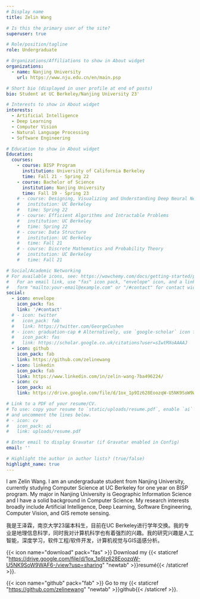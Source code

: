 ```yaml
---
# Display name
title: Zelin Wang

# Is this the primary user of the site?
superuser: true

# Role/position/tagline
role: Undergraduate

# Organizations/Affiliations to show in About widget
organizations:
  - name: Nanjing University
    url: https://www.nju.edu.cn/en/main.psp

# Short bio (displayed in user profile at end of posts)
bio: Student at UC Berkeley/Nanjing University 23'

# Interests to show in About widget
interests:
  - Artificial Intelligence
  - Deep Learning
  - Computer Vision
  - Natural Language Processing
  - Software Engineering

# Education to show in About widget
Education:
  courses:
    - course: BISP Program
      institution: University of California Berkeley
      time: Fall 21 - Spring 22
    - course: Bachelor of Science
      institution: Nanjing University
      time: Fall 19 - Spring 23
    # - course: Designing, Visualizing and Understanding Deep Neural Networks
    #   institution: UC Berkeley
    #   time: Spring 22
    # - course: Efficient Algorithms and Intractable Problems
    #   institution: UC Berkeley
    #   time: Spring 22
    # - course: Data Structure
    #   institution: UC Berkeley
    #   time: Fall 21
    # - course: Discrete Mathematics and Probability Theory
    #   institution: UC Berkeley
    #   time: Fall 21

# Social/Academic Networking
# For available icons, see: https://wowchemy.com/docs/getting-started/page-builder/#icons
#   For an email link, use "fas" icon pack, "envelope" icon, and a link in the
#   form "mailto:your-email@example.com" or "/#contact" for contact widget.
social:
  - icon: envelope
    icon_pack: fas
    link: '/#contact'
  # - icon: twitter
  #   icon_pack: fab
  #   link: https://twitter.com/GeorgeCushen
  # - icon: graduation-cap # Alternatively, use `google-scholar` icon from `ai` icon pack
  #   icon_pack: fas
  #   link: https://scholar.google.co.uk/citations?user=sIwtMXoAAAAJ
  - icon: github
    icon_pack: fab
    link: https://github.com/zelinewang
  - icon: linkedin
    icon_pack: fab
    link: https://www.linkedin.com/in/zelin-wang-7ba496224/
  - icon: cv
    icon_pack: ai
    link: https://drive.google.com/file/d/1ox_1p9Iz628EoozqW-U5NK9SoW9WAF6-/view?usp=sharing

# Link to a PDF of your resume/CV.
# To use: copy your resume to `static/uploads/resume.pdf`, enable `ai` icons in `params.toml`,
# and uncomment the lines below.
# - icon: cv
#   icon_pack: ai
#   link: uploads/resume.pdf

# Enter email to display Gravatar (if Gravatar enabled in Config)
email: ''

# Highlight the author in author lists? (true/false)
highlight_name: true
---
```


I am Zelin Wang. I am an undergraduate student from Nanjing University, currently studying Computer Science at UC Berkeley for one year on BISP program. My major in Nanjing University is Geographic Information Science and I have a solid background in Computer Science. My research interests broadly include Artificial Intelligence, Deep Learning, Software Engineering, Computer Vision, and GIS remote sensing.

我是王泽霖，南京大学23届本科生，目前在UC Berkeley进行学年交换。我的专业是地理信息科学，同时我对计算机科学也有着强烈的兴趣。我的研究兴趣是人工智能，深度学习，软件工程/软件开发，计算机视觉与GIS遥感分析。

{{< icon name="download" pack="fas" >}} Download my {{< staticref "https://drive.google.com/file/d/1ox_1p9Iz628EoozqW-U5NK9SoW9WAF6-/view?usp=sharing" "newtab" >}}resumé{{< /staticref >}}.

{{< icon name="github" pack="fab" >}} Go to my {{< staticref "https://github.com/zelinewang" "newtab" >}}github{{< /staticref >}}.